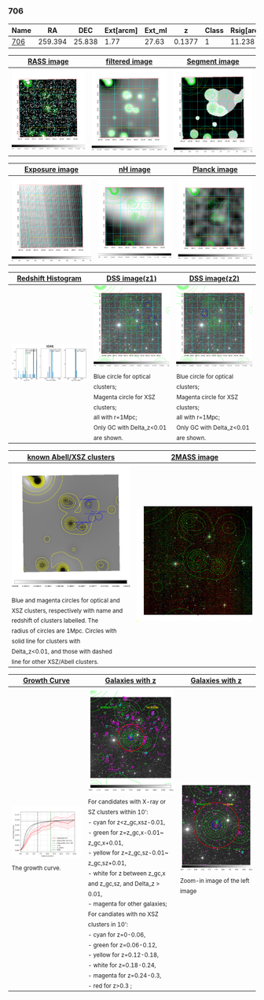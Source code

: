 <div STYLE="page-break-after: always;"></div>

### 706

|Name          |RA          |DEC      | Ext[arcm] | Ext_ml | z    | Class| Rsig[arcmin] | CRsig[c/s] | CR500[c/s] | R500[Mpc] |L500[erg/s]|F500[erg/s/cm^2]| M500[Msun]|Tx[keV]|beta|GC(XSZ,Delta_z<0.01)| GC(OPT,Delta_z<0.01)|GC|alias|
|--------------|------------|------------|---|---|-----------|--------|------|------|----|----|----|----|----|----|----|----|----|----|---|
|[706](script/706.md)     | 259.394       | 25.838       | 1.77    | 27.63   | 0.1377 | 1   | 11.238 |0.144 |0.134 |0.935 |1.298e+44 |2.571e-12 |2.661e+14 |4.091 |0.640 |-, |Wen, |-, |t046|

|[RASS image](../image/706/706_img.pdf)|[filtered image](../image/706/706_fil.pdf)|[Segment image](../image/706/706_seg.pdf)|
|-------------------|--------------------|-------------------|
| <img src="../image/706/706_img.png" width="300">  | <img src="../image/706/706_fil.png" width="300">   | <img src="../image/706/706_seg.png" width="300">  |

|[Exposure image](../image/706/706_mex.pdf)| [nH image](../image/706/706_nh.pdf)| [Planck image](../image/706/706_p.pdf)|
|-------------------|--------------------|-------------------|
|<img src="../image/706/706_mex.png" width="300">   | <img src="../image/706/706_nh.png" width="300">    | <img src="../image/706/706_p.png" width="300"> |

|[Redshift Histogram](../image/706/706_zg.pdf) | [DSS image(z1)](../image/706/706_dss_z1.pdf)      |  [DSS image(z2)](../image/706/706_dss_z2.pdf)    |
|-------------------|--------------------|-------------------|
|<img src="../image/706/706_zg.png" width="300"> |<img src="../image/706/706_dss_z1.png" width="300"> <sub><br>Blue circle for optical clusters; <br>Magenta circle for XSZ clusters; <br>all with r=1Mpc; <br>Only GC with Delta_z<0.01 are shown. </sub>| <img src="../image/706/706_dss_z2.png" width="300"><sub><br>Blue circle for optical clusters; <br>Magenta circle for XSZ clusters; <br>all with r=1Mpc; <br>Only GC with Delta_z<0.01 are shown. </sub> |

|[known Abell/XSZ clusters](../image/706/706_m.pdf) | [2MASS image](../image/706/706_2mass.pdf)      |
|-------------------|-------------------|
|<img src=../image/706/706_m.png width="300"> <sub><br>Blue and magenta circles for optical and <br>XSZ clusters, respectively with name and <br>redshift of clusters labelled. The <br>radius of circles are 1Mpc. Circles with <br>solid line for clusters with <br>Delta_z<0.01, and those with dashed <br>line for other XSZ/Abell clusters.        </sub>|<img src="../image/706/706_2mass.png" width="300">  |

|[Growth Curve](../image/706/706_gca_all.png) |[Galaxies with z](../image/706/706_opt_ned.pdf) |[Galaxies with z](../image/706/706_opt_ned_zoom.pdf) |
|-------------------|-------------------|-------------------|
| <img src="../image/706/706_gca_all.png" width="300"> <sub><br>The growth curve.</sub>| <img src=../image/706/706_opt_ned.png width="300"> <br><sub> For candidates with X-ray or SZ clusters within 10': <br> - cyan for z<z_gc,xsz-0.01, <br> - green for z=z_gc,x-0.01~ z_gc,x+0.01, <br> - yellow for z=z_gc,sz-0.01~ z_gc,sz+0.01, <br> - white for z between z_gc,x and z_gc,sz, and Delta_z > 0.01, <br> - magenta for other galaxies; <br>For candiates with no XSZ clusters in 10': <br> - cyan for z=0-0.06, <br> - green for z=0.06-0.12, <br> - yellow for z=0.12-0.18, <br> - white for z=0.18-0.24, <br> - magenta for z=0.24-0.3, <br> - red for z>0.3 ;  </sub>|<img src=../image/706/706_opt_ned_zoom.png width="300">  <br><sub> Zoom-in image of the left image</sub>|




